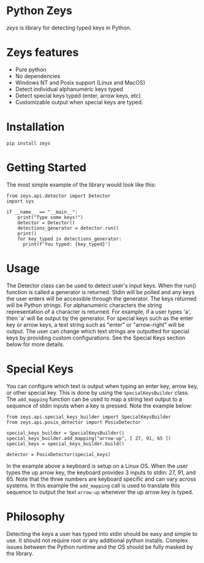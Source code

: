 # Python Zeys
*zeys* is library for detecting typed keys in Python.

# Zeys features
* Pure python
* No dependencies
* Windows NT and Posix support (Linux and MacOS)
* Detect individual alphanumeric keys typed
* Detect special keys typed (enter, arrow keys, etc)
* Customizable output when special keys are typed.

# Installation
```
pip install zeys
```

# Getting Started
The most simple example of the library would look like this:
```
from zeys.api.detector import Detector
import sys

if __name__ == "__main__":
    print("Type some keys!")
    detector = Detector()
    detections_generator = detector.run()
    print()
    for key_typed in detections_generator:
      print(f'You typed: {key_typed}')
```
# Usage
The Detector class can be used to detect user's input keys. When the run() function is called a generator is returned. Stdin will be polled and any keys the user enters will be accessible through the generator. The keys returned will be Python strings. For alphanumeric characters the string representation of a character is returned. For example, if a user types 'a', then 'a' will be output by the generator. For special keys such as the enter key or arrow keys, a text string such as "enter" or  "arrow-right" will be output. The user can change which text strings are outputted for special keys by providing custom configurations. See the Special Keys section below for more details.

# Special Keys
You can configure which text is output when typing an enter key, arrow key, or other special key. This is done by using the `SpecialKeysBuilder` class. The `add_mapping` function can be used to map a string text output to a sequence of stdin inputs when a key is pressed. Note the example below:
```
from zeys.api.special_keys_builder import SpecialKeysBuilder
from zeys.api.posix_detector import PosixDetector

special_keys_builder = SpecialKeysBuilder()
special_keys_builder.add_mapping("arrow-up", [ 27, 91, 65 ])
special_keys = special_keys_builder.build()

detector = PosixDetector(special_keys)
```
In the example above a keyboard is setup on a Linux OS. When the user types the up arrow key, the keyboard provides 3 inputs to stdin: 27, 91, and 65. Note that the three numbers are keyboard specific and can vary across systems. In this example the `add_mapping` call is used to translate this sequence to output the text `arrow-up` whenever the up arrow key is typed.

# Philosophy
Detecting the keys a user has typed into stdin should be easy and simple to use. It should not require root or any additional python installs. Complex issues between the Python runtime and the OS should be fully masked by the library.
